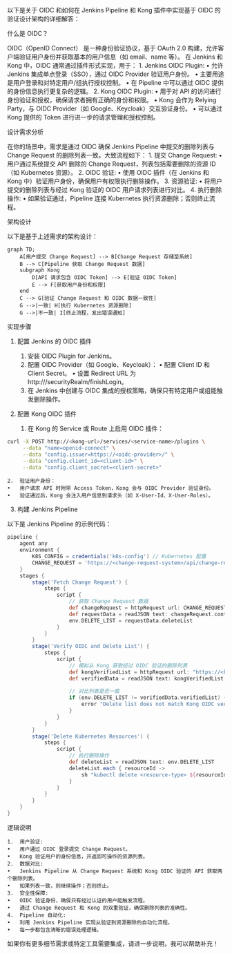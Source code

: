 以下是关于 OIDC 和如何在 Jenkins Pipeline 和 Kong 插件中实现基于 OIDC 的验证设计架构的详细解答：

什么是 OIDC？

OIDC（OpenID Connect） 是一种身份验证协议，基于 OAuth 2.0 构建，允许客户端验证用户身份并获取基本的用户信息（如 email、name 等）。
在 Jenkins 和 Kong 中，OIDC 通常通过插件形式实现，用于：
	1.	Jenkins OIDC Plugin:
	•	允许 Jenkins 集成单点登录（SSO），通过 OIDC Provider 验证用户身份。
	•	主要用途是用户登录和对特定用户/组执行授权控制。
	•	在 Pipeline 中可以通过 OIDC 提供的身份信息执行更复杂的逻辑。
	2.	Kong OIDC Plugin:
	•	用于对 API 的访问进行身份验证和授权，确保请求者拥有正确的身份和权限。
	•	Kong 会作为 Relying Party，与 OIDC Provider（如 Google、Keycloak）交互验证身份。
	•	可以通过 Kong 提供的 Token 进行进一步的请求管理和授权控制。

设计需求分析

在你的场景中，需求是通过 OIDC 确保 Jenkins Pipeline 中提交的删除列表与 Change Request 的删除列表一致。大致流程如下：
	1.	提交 Change Request:
	•	用户通过系统提交 API 删除的 Change Request，列表包括需要删除的资源 ID（如 Kubernetes 资源）。
	2.	OIDC 验证:
	•	使用 OIDC 插件（在 Jenkins 和 Kong 中）验证用户身份，确保用户有权限执行删除操作。
	3.	资源验证:
	•	将用户提交的删除列表与经过 Kong 验证的 OIDC 用户请求列表进行对比。
	4.	执行删除操作:
	•	如果验证通过，Pipeline 连接 Kubernetes 执行资源删除；否则终止流程。

架构设计

以下是基于上述需求的架构设计：
```mermaid
graph TD;
    A[用户提交 Change Request] --> B[Change Request 存储至系统]
    B --> C[Pipeline 获取 Change Request 数据]
    subgraph Kong
        D[API 请求包含 OIDC Token] --> E[验证 OIDC Token]
        E --> F[获取用户身份和权限]
    end
    C --> G[验证 Change Request 和 OIDC 数据一致性]
    G -->|一致| H[执行 Kubernetes 资源删除]
    G -->|不一致| I[终止流程，发出错误通知]
```
实现步骤

1. 配置 Jenkins 的 OIDC 插件

	1.	安装 OIDC Plugin for Jenkins。
	2.	配置 OIDC Provider（如 Google、Keycloak）：
	•	配置 Client ID 和 Client Secret。
	•	设置 Redirect URL 为 http://<jenkins-url>/securityRealm/finishLogin。
	3.	在 Jenkins 中创建与 OIDC 集成的授权策略，确保只有特定用户或组能触发删除操作。

2. 配置 Kong OIDC 插件

	1.	在 Kong 的 Service 或 Route 上启用 OIDC 插件：
```bash
curl -X POST http://<kong-url>/services/<service-name>/plugins \
     --data "name=openid-connect" \
     --data "config.issuer=https://<oidc-provider>/" \
     --data "config.client_id=<client-id>" \
     --data "config.client_secret=<client-secret>"
```

	2.	验证用户身份：
	•	用户请求 API 时附带 Access Token，Kong 会与 OIDC Provider 验证身份。
	•	验证通过后，Kong 会注入用户信息到请求头（如 X-User-Id、X-User-Roles）。

3. 构建 Jenkins Pipeline

以下是 Jenkins Pipeline 的示例代码：
```groovy
pipeline {
    agent any
    environment {
        K8S_CONFIG = credentials('k8s-config') // Kubernetes 配置
        CHANGE_REQUEST = 'https://<change-request-system>/api/change-requests/<id>'
    }
    stages {
        stage('Fetch Change Request') {
            steps {
                script {
                    // 获取 Change Request 数据
                    def changeRequest = httpRequest url: CHANGE_REQUEST, authentication: 'oidc-auth'
                    def requestData = readJSON text: changeRequest.content
                    env.DELETE_LIST = requestData.deleteList
                }
            }
        }
        stage('Verify OIDC and Delete List') {
            steps {
                script {
                    // 模拟从 Kong 获取经过 OIDC 验证的删除列表
                    def kongVerifiedList = httpRequest url: "https://<kong-api>/delete-list", authentication: 'oidc-auth'
                    def verifiedData = readJSON text: kongVerifiedList.content
                    
                    // 对比列表是否一致
                    if (env.DELETE_LIST != verifiedData.verifiedList) {
                        error "Delete list does not match Kong OIDC verified list."
                    }
                }
            }
        }
        stage('Delete Kubernetes Resources') {
            steps {
                script {
                    // 执行删除操作
                    def deleteList = readJSON text: env.DELETE_LIST
                    deleteList.each { resourceId ->
                        sh "kubectl delete <resource-type> ${resourceId} --kubeconfig=${K8S_CONFIG}"
                    }
                }
            }
        }
    }
}
```
逻辑说明

	1.	用户验证:
	•	用户通过 OIDC 登录提交 Change Request。
	•	Kong 验证用户的身份信息，并返回可操作的资源列表。
	2.	数据对比:
	•	Jenkins Pipeline 从 Change Request 系统和 Kong OIDC 验证的 API 获取两个删除列表。
	•	如果列表一致，则继续操作；否则终止。
	3.	安全性保障:
	•	OIDC 验证身份，确保只有经过认证的用户能触发流程。
	•	通过 Change Request 和 Kong 的双重验证，确保删除列表的准确性。
	4.	Pipeline 自动化:
	•	利用 Jenkins Pipeline 实现从验证到资源删除的自动化流程。
	•	每一步都包含清晰的错误处理逻辑。

如果你有更多细节需求或特定工具需要集成，请进一步说明，我可以帮助补充！
